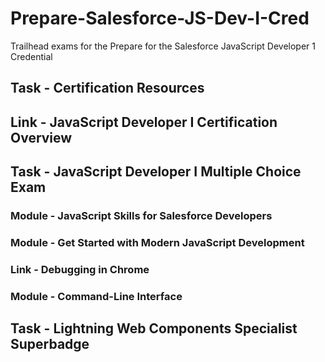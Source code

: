 # Prepare-Salesforce-JS-Dev-I-Cred
Trailhead exams for the Prepare for the Salesforce JavaScript Developer 1 Credential

## Task - Certification Resources

## Link - JavaScript Developer I Certification Overview
 
## Task - JavaScript Developer I Multiple Choice Exam

### Module - JavaScript Skills for Salesforce Developers

### Module - Get Started with Modern JavaScript Development

### Link - Debugging in Chrome

### Module - Command-Line Interface

## Task - Lightning Web Components Specialist Superbadge